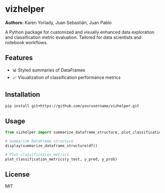 # vizhelper

**Authors:** Karen Yorlady, Juan Sebastián, Juan Pablo

A Python package for customized and visually enhanced data exploration and classification metric evaluation. Tailored for data scientists and notebook workflows.

## Features
- 📊 Styled summaries of DataFrames
- 📈 Visualization of classification performance metrics

## Installation
```bash
pip install git+https://github.com/yourusername/vizhelper.git
```

## Usage
```python
from vizhelper import summarize_dataframe_structure, plot_classification_metrics

# Summarize DataFrame structure
display(summarize_dataframe_structure(df))

# Plot classification metrics
plot_classification_metrics(y_test, y_pred, y_prob)
```

## License
MIT
